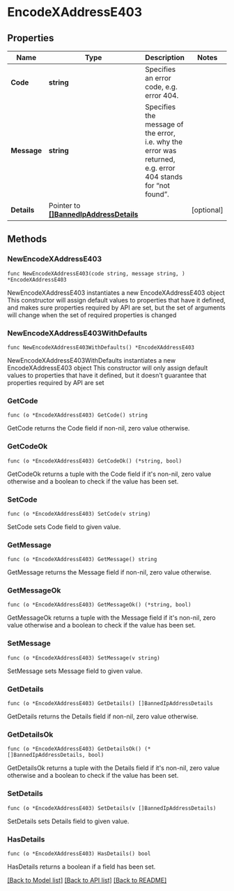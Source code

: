 # EncodeXAddressE403

## Properties

Name | Type | Description | Notes
------------ | ------------- | ------------- | -------------
**Code** | **string** | Specifies an error code, e.g. error 404. | 
**Message** | **string** | Specifies the message of the error, i.e. why the error was returned, e.g. error 404 stands for “not found”. | 
**Details** | Pointer to [**[]BannedIpAddressDetails**](BannedIpAddressDetails.md) |  | [optional] 

## Methods

### NewEncodeXAddressE403

`func NewEncodeXAddressE403(code string, message string, ) *EncodeXAddressE403`

NewEncodeXAddressE403 instantiates a new EncodeXAddressE403 object
This constructor will assign default values to properties that have it defined,
and makes sure properties required by API are set, but the set of arguments
will change when the set of required properties is changed

### NewEncodeXAddressE403WithDefaults

`func NewEncodeXAddressE403WithDefaults() *EncodeXAddressE403`

NewEncodeXAddressE403WithDefaults instantiates a new EncodeXAddressE403 object
This constructor will only assign default values to properties that have it defined,
but it doesn't guarantee that properties required by API are set

### GetCode

`func (o *EncodeXAddressE403) GetCode() string`

GetCode returns the Code field if non-nil, zero value otherwise.

### GetCodeOk

`func (o *EncodeXAddressE403) GetCodeOk() (*string, bool)`

GetCodeOk returns a tuple with the Code field if it's non-nil, zero value otherwise
and a boolean to check if the value has been set.

### SetCode

`func (o *EncodeXAddressE403) SetCode(v string)`

SetCode sets Code field to given value.


### GetMessage

`func (o *EncodeXAddressE403) GetMessage() string`

GetMessage returns the Message field if non-nil, zero value otherwise.

### GetMessageOk

`func (o *EncodeXAddressE403) GetMessageOk() (*string, bool)`

GetMessageOk returns a tuple with the Message field if it's non-nil, zero value otherwise
and a boolean to check if the value has been set.

### SetMessage

`func (o *EncodeXAddressE403) SetMessage(v string)`

SetMessage sets Message field to given value.


### GetDetails

`func (o *EncodeXAddressE403) GetDetails() []BannedIpAddressDetails`

GetDetails returns the Details field if non-nil, zero value otherwise.

### GetDetailsOk

`func (o *EncodeXAddressE403) GetDetailsOk() (*[]BannedIpAddressDetails, bool)`

GetDetailsOk returns a tuple with the Details field if it's non-nil, zero value otherwise
and a boolean to check if the value has been set.

### SetDetails

`func (o *EncodeXAddressE403) SetDetails(v []BannedIpAddressDetails)`

SetDetails sets Details field to given value.

### HasDetails

`func (o *EncodeXAddressE403) HasDetails() bool`

HasDetails returns a boolean if a field has been set.


[[Back to Model list]](../README.md#documentation-for-models) [[Back to API list]](../README.md#documentation-for-api-endpoints) [[Back to README]](../README.md)


